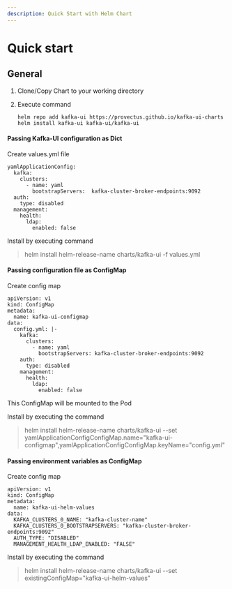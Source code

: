 ```yaml
---
description: Quick Start with Helm Chart
---
```


# Quick start

## General

1. Clone/Copy Chart to your working directory
2.  Execute command

    ```
    helm repo add kafka-ui https://provectus.github.io/kafka-ui-charts
    helm install kafka-ui kafka-ui/kafka-ui
    ```

#### Passing Kafka-UI configuration as Dict

Create values.yml file

```
yamlApplicationConfig:
  kafka:
    clusters:
      - name: yaml
        bootstrapServers:  kafka-cluster-broker-endpoints:9092
  auth:
    type: disabled
  management:
    health:
      ldap:
        enabled: false
```

Install by executing command

> helm install helm-release-name charts/kafka-ui -f values.yml

#### Passing configuration file as ConfigMap

Create config map

```
apiVersion: v1
kind: ConfigMap
metadata:
  name: kafka-ui-configmap
data:
  config.yml: |-
    kafka:
      clusters:
        - name: yaml
          bootstrapServers: kafka-cluster-broker-endpoints:9092
    auth:
      type: disabled
    management:
      health:
        ldap:
          enabled: false
```

This ConfigMap will be mounted to the Pod

Install by executing the command

> helm install helm-release-name charts/kafka-ui --set yamlApplicationConfigConfigMap.name="kafka-ui-configmap",yamlApplicationConfigConfigMap.keyName="config.yml"

#### Passing environment variables as ConfigMap

Create config map

```
apiVersion: v1
kind: ConfigMap
metadata:
  name: kafka-ui-helm-values
data:
  KAFKA_CLUSTERS_0_NAME: "kafka-cluster-name"
  KAFKA_CLUSTERS_0_BOOTSTRAPSERVERS: "kafka-cluster-broker-endpoints:9092"
  AUTH_TYPE: "DISABLED"
  MANAGEMENT_HEALTH_LDAP_ENABLED: "FALSE" 
```

Install by executing the command

> helm install helm-release-name charts/kafka-ui --set existingConfigMap="kafka-ui-helm-values"

